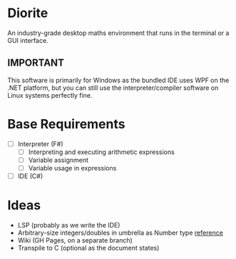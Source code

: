 # Diorite
An industry-grade desktop maths environment that runs in the terminal or a GUI interface.

## IMPORTANT
This software is primarily for Windows as the bundled IDE uses WPF on the .NET platform, but you can still use the interpreter/compiler software on Linux systems perfectly fine.

# Base Requirements
- [ ] Interpreter (F#)
  - [ ] Interpreting and executing arithmetic expressions
  - [ ] Variable assignment
  - [ ] Variable usage in expressions
- [ ] IDE (C#)

# Ideas
- LSP (probably as we write the IDE)
- Arbitrary-size integers/doubles in umbrella as Number type [reference](https://tenthousandmeters.com/blog/python-behind-the-scenes-8-how-python-integers-work)
- Wiki (GH Pages, on a separate branch)
- Transpile to C (optional as the document states)

